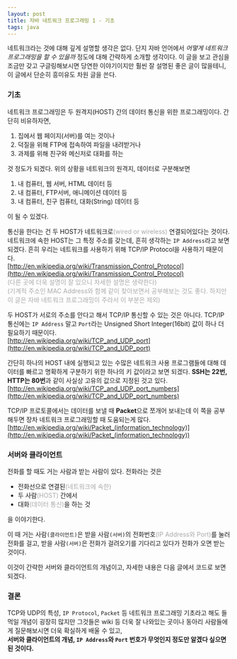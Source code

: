 ```yaml
---
layout: post
title: 자바 네트워크 프로그래밍 1 - 기초
tags: java
---
```


네트워크라는 것에 대해 깊게 설명할 생각은 없다. 단지 자바 언어에서 *어떻게 네트워크 프로그래밍을 할 수 있을까* 정도에 대해 간략하게 소개할 생각이다. 이 글을 보고 관심을 조금만 갖고 구글링해보시면 당연한 이야기이지만 훨씬 잘 설명된 좋은 글이 많을테니, 이 글에서 단순히 흥미유도 차원 글을 쓴다.

### 기초 ###

네트워크 프로그래밍은 두 원격지(HOST) 간의 데이터 통신을 위한 프로그래밍이다.
간단히 비유하자면,

1. 집에서 웹 페이지(서버)를 여는 것이나
2. 덕질을 위해 FTP에 접속하여 파일을 내려받거나
3. 과제를 위해 친구와 메신저로 대화를 하는

것 정도가 되겠다. 위의 상황을 네트워크의 원격지, 데이터로 구분해보면

1. 내 컴퓨터, 웹 서버, HTML 데이터 등
2. 내 컴퓨터, FTP서버, 애니메이션 데이터 등
3. 내 컴퓨터, 친구 컴퓨터, 대화(String) 데이터 등

이 될 수 있겠다.

통신을 한다는 건 두 HOST가 네트워크로<span style="color: #aaa;">(wired or wireless)</span> 연결되어있다는 것이다.  
네트워크에 속한 HOST는 그 특정 주소를 갖는데, 흔히 생각하는 `IP Address`라고 보면 되겠다. 흔히 우리는 네트워크를 사용하기 위해 TCP/IP Protocol을 사용하기 때문이다.  
[http://en.wikipedia.org/wiki/Transmission_Control_Protocol](http://en.wikipedia.org/wiki/Transmission_Control_Protocol)  
<span style="color: #aaa;">(다른 곳에 더욱 설명이 잘 있으니 자세한 설명은 생략한다)</span>  
<span style="color: #aaa;">(기계적 주소인 MAC Address와 함께 같이 찾아보면서 공부해보는 것도 좋다. 하지만 이 글은 자바 네트워크 프로그래밍이 주라서 이 부분은 제외)</span>

두 HOST가 서로의 주소를 안다고 해서 TCP/IP 통신할 수 있는 것은 아니다. TCP/IP 통신에는 `IP Address` 말고 `Port`라는 Unsigned Short Integer(16bit) 값이 하나 더 필요하기 때문이다.  
[http://en.wikipedia.org/wiki/TCP_and_UDP_port](http://en.wikipedia.org/wiki/TCP_and_UDP_port)

간단히 하나의 HOST 내에 실행되고 있는 수많은 네트워크 사용 프로그램들에 대해 데이터를 빠르고 명확하게 구분하기 위한 하나의 키 값이라고 보면 되겠다. **SSH는 22번, HTTP는 80번**과 같이 사실상 고유의 값으로 지정된 것고 있다.  
[http://en.wikipedia.org/wiki/TCP_and_UDP_port_numbers](http://en.wikipedia.org/wiki/TCP_and_UDP_port_numbers)

TCP/IP 프로토콜에서는 데이터를 보낼 때 **Packet**으로 쪼개어 보내는데 이 쪽을 공부해두면 장차 네트워크 프로그래밍할 때 도움되는게 많다.  
[http://en.wikipedia.org/wiki/Packet_(information_technology)](http://en.wikipedia.org/wiki/Packet_(information_technology))

### 서버와 클라이언트 ###

전화를 할 때도 거는 사람과 받는 사람이 있다. 전화라는 것은 

* 전화선으로 연결된<span style="color: #aaa;">(네트워크에 속한)</span>
* 두 사람<span style="color: #aaa;">(HOST)</span> 간에서
* 대화<span style="color: #aaa;">(데이터 통신)</span>을 하는 것

을 이야기한다.

이 때 거는 사람`(클라이언트)`은 받을 사람`(서버)`의 전화번호<span style="color: #aaa;">(IP Address와 Port)</span>를 눌러 전화를 걸고, 받을 사람`(서버)`은 전화가 걸려오기를 기다리고 있다가 전화가 오면 받는 것이다.

이것이 간략한 서버와 클라이언트의 개념이고, 자세한 내용은 다음 글에서 코드로 보면 되겠다.

### 결론 ###

TCP와 UDP의 특성, `IP Protocol`, `Packet` 등 네트워크 프로그래밍 기초라고 해도 들먹일 개념이 굉장히 많지만 그것들은 wiki 등 더욱 잘 나와있는 곳이나 동아리 사람들에게 질문해보시면 더욱 확실하게 배울 수 있고,  
**서버와 클라이언트의 개념, `IP Address`와 `Port` 번호가 무엇인지 정도만 알겠다 싶으면 된 것이다.**